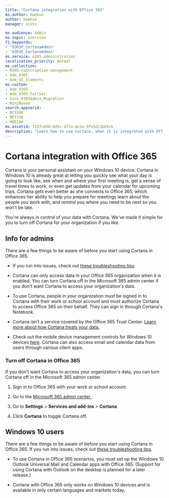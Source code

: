 ```yaml
---
title: "Cortana integration with Office 365"
ms.author: kwekua
author: kwekua
manager: scotv

ms.audience: Admin
ms.topic: overview
f1_keywords:
- 'O365P_CortanaAdmin'
- 'O365E_CortanaAdmin'
ms.service: o365-administration
localization_priority: Normal
ms.collection: 
- M365-subscription-management
- Adm_O365
- Adm_UI_Elements
ms.custom:
- Adm_O365
- Adm_O365_FullSet
- Core_O365Admin_Migration
- MiniMaven
search.appverid:
- BCS160
- MET150
- MOE150
ms.assetid: 7257cb50-0d5c-4f7a-ac2e-9fe5d13bb5cb
description: "Learn how to use Cortana, when it is integrated with Office 365. You can turn off Cortana in the admin center to restrict its access to your organization's data. "
---
```


# Cortana integration with Office 365

Cortana is your personal assistant on your Windows 10 device. Cortana in Windows 10 is already great at letting you quickly see what your day is going to look like, see when and where your first meeting is, get a sense of travel times to work, or even get updates from your calendar for upcoming trips. Cortana gets even better as she connects to Office 365, which enhances her ability to help you prepare for meetings learn about the people you work with, and remind you where you need to be next so you won't be late.
  
You're always in control of your data with Cortana. We've made it simple for you to turn off Cortana for your organization if you like.
  
## Info for admins

There are a few things to be aware of before you start using Cortana in Office 365.
  
- If you run into issues, check out [these troubleshooting tips](https://go.microsoft.com/fwlink/p/?LinkId=620763).
    
- Cortana can only access data in your Office 365 organization when it is enabled. You can turn Cortana off in the Microsoft 365 admin center if you don't want Cortana to access your organization's data.
    
- To use Cortana, people in your organization must be signed in to Cortana with their work or school account and must authorize Cortana to access Office 365 on their behalf. They can sign in through Cortana's Notebook.
    
- Cortana isn't a service covered by the Office 365 Trust Center. [Learn more about how Cortana treats your data.](https://go.microsoft.com/fwlink/p/?LinkId=536419)
    
- Check out the mobile device management controls for Windows 10 devices [here](https://go.microsoft.com/fwlink/p/?LinkId=626110). Cortana can also access email and calendar data from users through various client apps.
    
### Turn off Cortana in Office 365

If you don't want Cortana to access your organization's data, you can turn Cortana off in the Microsoft 365 admin center. 
  
1. Sign in to Office 365 with your work or school account. 
    
2. Go to the [ Microsoft 365 admin center ](../admin-overview/about-the-admin-center.md).
    
3. Go to **Settings** \> **Services and add-ins** \> **Cortana**.
    
4. Click **Cortana** to toggle Cortana off. 
    
## Windows 10 users

There are a few things to be aware of before you start using Cortana in Office 365. If you run into issues, check out [these troubleshooting tips](https://go.microsoft.com/fwlink/?LinkId=620763).
  
- To use Cortana in Office 365 scenarios, you must set up the Windows 10 Outlook Universal Mail and Calendar apps with Office 365. (Support for using Cortana with Outlook on the desktop is planned for a later release.)
    
- Cortana with Office 365 only works on Windows 10 devices and is available in only certain languages and markets today.
    

